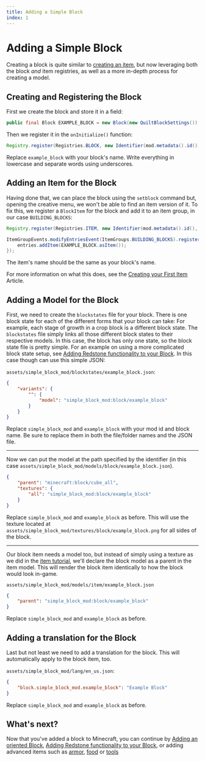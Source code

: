 ```yaml
---
title: Adding a Simple Block
index: 1
---
```

# Adding a Simple Block

Creating a block is quite similar to [creating an item](../items/first-item), but now leveraging both the block *and* item registries, as well as a more in-depth process for creating a model.

## Creating and Registering the Block

First we create the block and store it in a field:

```java
public final Block EXAMPLE_BLOCK = new Block(new QuiltBlockSettings())
```

Then we register it in the `onInitialize()` function:

```java
Registry.register(Registries.BLOCK, new Identifier(mod.metadata().id(), "example_block"), EXAMPLE_BLOCK);
```

Replace `example_block` with your block's name. Write everything in lowercase and separate words using underscores.

## Adding an Item for the Block

Having done that, we can place the block using the `setblock` command but, opening the creative menu, we won't be able to find an item version of it. To fix this, we register a `BlockItem` for the block and add it to an item group, in our case `BUILDING_BLOCKS`:

```java
Registry.register(Registries.ITEM, new Identifier(mod.metadata().id(), "example_block"), new BlockItem(EXAMPLE_BLOCK, new QuiltItemSettings()))

ItemGroupEvents.modifyEntriesEvent(ItemGroups.BUILDING_BLOCKS).register(entries -> {
	entries.addItem(EXAMPLE_BLOCK.asItem());
});
```

The item's name should be the same as your block's name.

For more information on what this does, see the [Creating your First Item](../items/first-item#registering-the-item) Article.

## Adding a Model for the Block

First, we need to create the `blockstates` file for your block. There is one block state for each of the different forms that your block can take: For example, each stage of growth in a crop block is a different block state. The `blockstates` file simply links all those different block states to their respective models. In this case, the block has only one state, so the block state file is pretty simple. For an example on using a more complicated block state setup, see [Adding Redstone functionality to your Block](redstone-interaction). In this case though can use this simple JSON:

`assets/simple_block_mod/blockstates/example_block.json`:

```json
{
	"variants": {
		"": {
			"model": "simple_block_mod:block/example_block"
		}
	}
}
```

Replace `simple_block_mod` and `example_block` with your mod id and block name. Be sure to replace them in both the file/folder names and the JSON file.

---

Now we can put the model at the path specified by the identifier (in this case `assets/simple_block_mod/models/block/example_block.json`).

```json
{
	"parent": "minecraft:block/cube_all",
	"textures": {
		"all": "simple_block_mod:block/example_block"
	}
}
```

Replace `simple_block_mod` and `example_block` as before.
This will use the texture located at `assets/simple_block_mod/textures/block/example_block.png` for all sides of the block.

---

Our block item needs a model too, but instead of simply using a texture as we did in the [item tutorial](../items/first-item), we'll declare the block model as a parent in the item model. This will render the block item identically to how the block would look in-game.

`assets/simple_block_mod/models/item/example_block.json`

```json
{
	"parent": "simple_block_mod:block/example_block"
}
```

Replace `simple_block_mod` and `example_block` as before.

## Adding a translation for the Block

Last but not least we need to add a translation for the block. This will automatically apply to the block item, too.

`assets/simple_block_mod/lang/en_us.json`:

```json
{
	"block.simple_block_mod.example_block": "Example Block"
}
```

Replace `simple_block_mod` and `example_block` as before.

## What's next?

Now that you've added a block to Minecraft, you can continue by [Adding an oriented Block](oriented-block), [Adding Redstone functionality to your Block](redstone-interaction), or adding advanced items such as [armor](../items/armor), [food](../items/food) or [tools](../items/tools)

